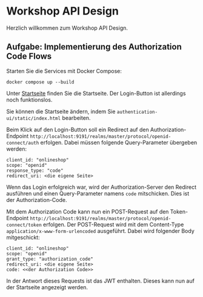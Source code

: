# Workshop API Design
   
Herzlich willkommen zum Workshop API Design.
   
## Aufgabe: Implementierung des Authorization Code Flows

Starten Sie die Services mit Docker Compose:

```
docker compose up --build
```

Unter [Startseite](http://localhost:6060/index.html) finden Sie die Startseite.
Der Login-Button ist allerdings noch funktionslos.

Sie können die Startseite ändern, indem Sie `authentication-ui/static/index.html`
bearbeiten.

Beim Klick auf den Login-Button soll ein Redirect auf den Authorization-Endpoint
`http://localhost:9191/realms/master/protocol/openid-connect/auth` erfolgen.
Dabei müssen folgende Query-Parameter übergeben werden:

```
client_id: "onlineshop"
scope: "openid"
response_type: "code"
redirect_uri: <die eigene Seite>
```

Wenn das Login erfolgreich war,
wird der Authorization-Server den Redirect ausführen
und einen Query-Parameter namens `code` mitschicken.
Dies ist der Authorization-Code.

Mit dem Authorization Code kann nun ein POST-Request auf den Token-Endpoint
`http://localhost:9191/realms/master/protocol/openid-connect/token`
erfolgen.
Der POST-Request wird mit dem Content-Type `application/x-www-form-urlencoded` ausgeführt.
Dabei wird folgender Body mitgeschickt:

```
client_id: "onlineshop"
scope: "openid"
grant_type: "authorization_code"
redirect_uri: <die eigene Seite>
code: <<der Authorization Code>>
```

In der Antwort dieses Requests ist das JWT enthalten.
Dieses kann nun auf der Startseite angezeigt werden.

